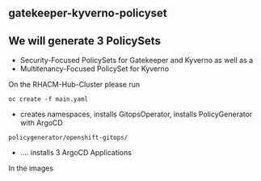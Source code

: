 ## gatekeeper-kyverno-policyset

## We will generate 3 PolicySets

* Security-Focused PolicySets for Gatekeeper and Kyverno as well as a 
* Multitenancy-Focused PolicySet for Kyverno

On the RHACM-Hub-Cluster please run

```
oc create -f main.yaml
```

* creates namespaces, installs GitopsOperator, installs PolicyGenerator with ArgoCD
```
policygenerator/openshift-gitops/
```

* .... installs 3 ArgoCD Applications

In the images

